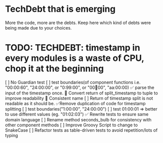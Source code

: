 # TechDebt that is emerging

More the code, more are the debts. Keep here which kind of debts were being made due to your choices.

# TODO: TECHDEBT: timestamp in every modules is a waste of CPU, chop it at the beginning

[ ] No Guardian test
[ ] test boundaries(of component functions i.e. "00:00:60", "24:00:00", or "0:99:00", or "00:100:00", "aa:00:00)
✅ parse the input of the timestamp once.
🚧 Convert return of split_timestamp to tuple to improve readability
🚧 Consistent name 
[ ] Return of timestamp split is not readable as it should be.
✅Remove duplication of code for timestamp splitting
[ ] test boundaries("1:00:00", "24:00:00")
[ ] test 01:00:01 => better to use different values (eg. "01:02:03")
✅ Rewrite tests to ensure same domain language
[ ] Rename method seconds_bulb for consistency with other component methods
[ ] Improve Groovy Script to change to SnakeCase
[ ] Refactor tests as table-driven tests to avoid repetition/lots of typing
